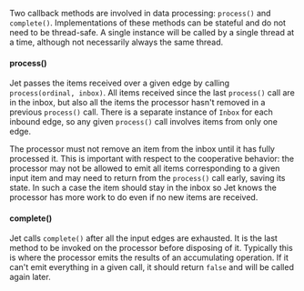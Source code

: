 Two callback methods are involved in data processing: `process()` and
`complete()`. Implementations of these methods can be stateful and do
not need to be thread-safe. A single instance will be called by a single
thread at a time, although not necessarily always the same thread.

#### process()

Jet passes the items received over a given edge by calling
`process(ordinal, inbox)`. All items received since the last `process()`
call are in the inbox, but also all the items the processor hasn't
removed in a previous `process()` call. There is a separate instance of
`Inbox` for each  inbound edge, so any given `process()` call involves
items from only one edge.

The processor must not remove an item from the inbox until it has
fully processed it. This is important with respect to the cooperative
behavior: the processor may not be allowed to emit all items
corresponding to a given input item and may need to return from the
`process()` call early, saving its state. In such a case the item should
stay in the inbox so Jet knows the processor has more work to do even if
no new items are received.

#### complete()

Jet calls `complete()` after all the input edges are exhausted. It is
the last method to be invoked on the processor before disposing of it.
Typically this is where the processor emits the results of an
accumulating operation. If it can't emit everything in a given call, it
should return `false` and will be called again later.
